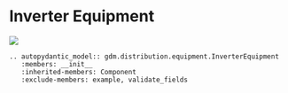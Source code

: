# Inverter Equipment

[![](../../models/InverterEquipment.svg)](../../models/InverterEquipment.svg)

```{eval-rst}
.. autopydantic_model:: gdm.distribution.equipment.InverterEquipment
   :members: __init__
   :inherited-members: Component
   :exclude-members: example, validate_fields
```